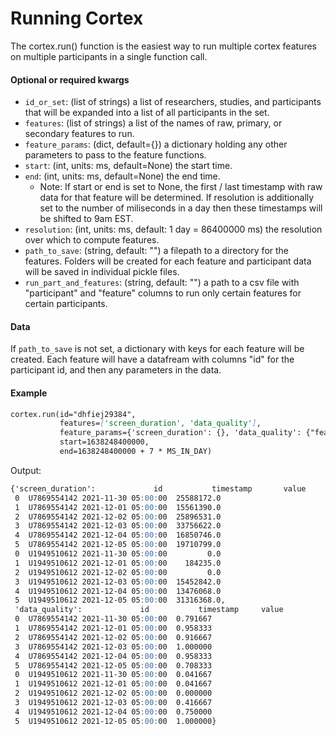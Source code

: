 # Running Cortex

The cortex.run() function is the easiest way to run multiple cortex features on multiple participants in a single function call.

#### Optional or required kwargs

- `id_or_set`: (list of strings) a list of researchers, studies, and participants that will be expanded into a list of all participants in the set.
- `features`: (list of strings) a list of the names of raw, primary, or secondary features to run.
- `feature_params`: (dict, default={}) a dictionary holding any other parameters to pass to the feature functions.
- `start`: (int, units: ms, default=None) the start time.
- `end`: (int, units: ms, default=None) the end time.
    - Note: If start or end is set to None, the first / last timestamp with raw data for that feature will be determined. If resolution is additionally set to the number of miliseconds in a day then these timestamps will be shifted to 9am EST.
- `resolution`: (int, units: ms, default: 1 day = 86400000 ms) the resolution over which to compute features.
- `path_to_save`: (string, default: "") a filepath to a directory for the features. Folders will be created for each feature and participant data will be saved in individual pickle files.
- `run_part_and_features`: (string, default: "") a path to a csv file with "participant" and "feature" columns to run only certain features for certain participants.

#### Data

If `path_to_save` is not set, a dictionary with keys for each feature will be created. Each feature will have a datafream with columns "id" for the participant id, and then any parameters in the data.

#### Example

```markdown
cortex.run(id="dhfiej29384",
           features=['screen_duration', 'data_quality'],
           feature_params={'screen_duration': {}, 'data_quality': {"feature":"gps", "bin_size":3600000}},
           start=1638248400000,
           end=1638248400000 + 7 * MS_IN_DAY)
```
Output:
```markdown
{'screen_duration':             id           timestamp       value
 0  U7869554142 2021-11-30 05:00:00  25588172.0
 1  U7869554142 2021-12-01 05:00:00  15561390.0
 2  U7869554142 2021-12-02 05:00:00  25896531.0
 3  U7869554142 2021-12-03 05:00:00  33756622.0
 4  U7869554142 2021-12-04 05:00:00  16850746.0
 5  U7869554142 2021-12-05 05:00:00  19710799.0
 0  U1949510612 2021-11-30 05:00:00         0.0
 1  U1949510612 2021-12-01 05:00:00    184235.0
 2  U1949510612 2021-12-02 05:00:00         0.0
 3  U1949510612 2021-12-03 05:00:00  15452842.0
 4  U1949510612 2021-12-04 05:00:00  13476068.0
 5  U1949510612 2021-12-05 05:00:00  31316368.0,
 'data_quality':             id           timestamp     value
 0  U7869554142 2021-11-30 05:00:00  0.791667
 1  U7869554142 2021-12-01 05:00:00  0.958333
 2  U7869554142 2021-12-02 05:00:00  0.916667
 3  U7869554142 2021-12-03 05:00:00  1.000000
 4  U7869554142 2021-12-04 05:00:00  0.958333
 5  U7869554142 2021-12-05 05:00:00  0.708333
 0  U1949510612 2021-11-30 05:00:00  0.041667
 1  U1949510612 2021-12-01 05:00:00  0.041667
 2  U1949510612 2021-12-02 05:00:00  0.000000
 3  U1949510612 2021-12-03 05:00:00  0.416667
 4  U1949510612 2021-12-04 05:00:00  0.750000
 5  U1949510612 2021-12-05 05:00:00  1.000000}
```
